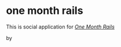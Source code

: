 # one month rails

This is social application for 
[*One Month Rails*](http://onemonthrails.com)

by 
